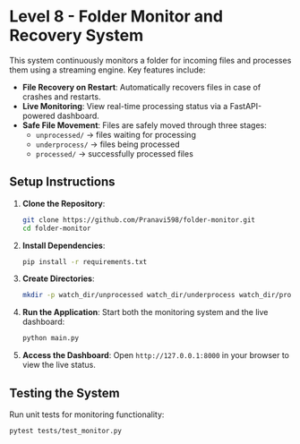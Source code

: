 # Level 8 - Folder Monitor and Recovery System

This system continuously monitors a folder for incoming files and processes them using a streaming engine. Key features include:

- **File Recovery on Restart**: Automatically recovers files in case of crashes and restarts.
- **Live Monitoring**: View real-time processing status via a FastAPI-powered dashboard.
- **Safe File Movement**: Files are safely moved through three stages:
  - `unprocessed/` → files waiting for processing
  - `underprocess/` → files being processed
  - `processed/` → successfully processed files

## Setup Instructions

1. **Clone the Repository**:
    ```bash
    git clone https://github.com/Pranavi598/folder-monitor.git
    cd folder-monitor
    ```

2. **Install Dependencies**:
    ```bash
    pip install -r requirements.txt
    ```

3. **Create Directories**:
    ```bash
    mkdir -p watch_dir/unprocessed watch_dir/underprocess watch_dir/processed
    ```

4. **Run the Application**:
    Start both the monitoring system and the live dashboard:
    ```bash
    python main.py
    ```

5. **Access the Dashboard**:
    Open `http://127.0.0.1:8000` in your browser to view the live status.

## Testing the System

Run unit tests for monitoring functionality:
```bash
pytest tests/test_monitor.py
